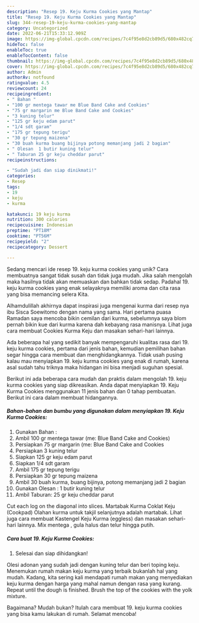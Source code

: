 ```yaml
---
description: "Resep 19. Keju Kurma Cookies yang Mantap"
title: "Resep 19. Keju Kurma Cookies yang Mantap"
slug: 344-resep-19-keju-kurma-cookies-yang-mantap
category: Uncategorized
date: 2022-06-21T15:33:12.909Z
image: https://img-global.cpcdn.com/recipes/7c4f95e8d2cb89d5/680x482cq70/19-keju-kurma-cookies-foto-resep-utama.jpg
hideToc: false
enableToc: true
enableTocContent: false
thumbnail: https://img-global.cpcdn.com/recipes/7c4f95e8d2cb89d5/680x482cq70/19-keju-kurma-cookies-foto-resep-utama.jpg
cover: https://img-global.cpcdn.com/recipes/7c4f95e8d2cb89d5/680x482cq70/19-keju-kurma-cookies-foto-resep-utama.jpg
author: Admin
authorAv: notfound
ratingvalue: 4.5
reviewcount: 24
recipeingredient:
- " Bahan "
- "100 gr mentega tawar me Blue Band Cake and Cookies"
- "75 gr margarin me Blue Band Cake and Cookies"
- "3 kuning telur"
- "125 gr keju edam parut"
- "1/4 sdt garam"
- "175 gr tepung terigu"
- "30 gr tepung maizena"
- "30 buah kurma buang bijinya potong memanjang jadi 2 bagian"
- " Olesan  1 butir kuning telur"
- " Taburan 25 gr keju cheddar parut"
recipeinstructions:

- "Sudah jadi dan siap dinikmati!"
categories:
- Resep
tags:
- 19
- keju
- kurma

katakunci: 19 keju kurma 
nutrition: 300 calories
recipecuisine: Indonesian
preptime: "PT18M"
cooktime: "PT56M"
recipeyield: "2"
recipecategory: Dessert

---
```





Sedang mencari ide resep 19. keju kurma cookies yang unik? Cara membuatnya sangat tidak susah dan tidak juga mudah. Jika salah mengolah maka hasilnya tidak akan memuaskan dan bahkan tidak sedap. Padahal 19. keju kurma cookies yang enak selayaknya memiliki aroma dan cita rasa yang bisa memancing selera Kita.





Alhamdulillah akhirnya dapat inspirasi juga mengenai kurma dari resep nya ibu Sisca Soewitomo dengan nama yang sama. Hari pertama puasa Ramadan saya mencoba bikin cemilan dari kurma, sebelumnya saya blom pernah bikin kue dari kurma karena dah kebayang rasa manisnya. Lihat juga cara membuat Cookies Kurma Keju dan masakan sehari-hari lainnya.

Ada beberapa hal yang sedikit banyak mempengaruhi kualitas rasa dari 19. keju kurma cookies, pertama dari jenis bahan, kemudian pemilihan bahan segar hingga cara membuat dan menghidangkannya. Tidak usah pusing kalau mau menyiapkan 19. keju kurma cookies yang enak di rumah, karena asal sudah tahu triknya maka hidangan ini bisa menjadi suguhan spesial.






Berikut ini ada beberapa cara mudah dan praktis dalam mengolah 19. keju kurma cookies yang siap dikreasikan. Anda dapat menyiapkan 19. Keju Kurma Cookies menggunakan 11 jenis bahan dan 0 tahap pembuatan. Berikut ini cara dalam membuat hidangannya.

<!--inarticleads1-->

##### Bahan-bahan dan bumbu yang digunakan dalam menyiapkan 19. Keju Kurma Cookies:

1. Gunakan  Bahan :
1. Ambil 100 gr mentega tawar (me: Blue Band Cake and Cookies)
1. Persiapkan 75 gr margarin (me: Blue Band Cake and Cookies
1. Persiapkan 3 kuning telur
1. Siapkan 125 gr keju edam parut
1. Siapkan 1/4 sdt garam
1. Ambil 175 gr tepung terigu
1. Persiapkan 30 gr tepung maizena
1. Ambil 30 buah kurma, buang bijinya, potong memanjang jadi 2 bagian
1. Gunakan  Olesan : 1 butir kuning telur
1. Ambil  Taburan: 25 gr keju cheddar parut


Cut each log on the diagonal into slices. Martabak Kurma Coklat Keju (Cookpad) Olahan kurma untuk takjil selanjutnya adalah martabak. Lihat juga cara membuat Kastengel Keju Kurma (eggless) dan masakan sehari-hari lainnya. Mix mentega , gula halus dan telur hingga putih. 

<!--inarticleads2-->

##### Cara buat 19. Keju Kurma Cookies:


1. Selesai dan siap dihidangkan!

Olesi adonan yang sudah jadi dengan kuning telur dan beri toping keju. Menemukan rumah makan keju kurma yang terbaik bukanlah hal yang mudah. Kadang, kita sering kali mendapati rumah makan yang menyediakan keju kurma dengan harga yang mahal namun dengan rasa yang kurang. Repeat until the dough is finished. Brush the top of the cookies with the yolk mixture. 

Bagaimana? Mudah bukan? Itulah cara membuat 19. keju kurma cookies yang bisa kamu lakukan di rumah. Selamat mencoba!
